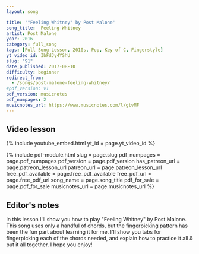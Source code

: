 ```yaml
---
layout: song

title: '"Feeling Whitney" by Post Malone'
song_title:  Feeling Whitney
artist: Post Malone
year: 2016
category: full_song
tags: [Full Song Lesson, 2010s, Pop, Key of C, Fingerstyle]
yt_video_id: IbFdJy4YShU
slug: "91"
date_published: 2017-08-10
difficulty: beginner
redirect_from:
  - /songs/post-malone-feeling-whitney/
#pdf_version: v1
pdf_version: musicnotes
pdf_numpages: 2
musicnotes_url: https://www.musicnotes.com/l/gtvMF
---
```


## Video lesson

{% include youtube_embed.html yt_id = page.yt_video_id %}

{% include pdf-module.html slug = page.slug pdf_numpages = page.pdf_numpages pdf_version = page.pdf_version has_patreon_url = page.patreon_lesson_url patreon_url = page.patreon_lesson_url free_pdf_available = page.free_pdf_available free_pdf_url = page.free_pdf_url song_name = page.song_title pdf_for_sale = page.pdf_for_sale musicnotes_url = page.musicnotes_url %}

## Editor's notes

In this lesson I'll show you how to play "Feeling Whitney" by Post Malone. This song uses only a handful of chords, but the fingerpicking pattern has been the fun part about learning it for me. I'll show you tabs for fingerpicking each of the chords needed, and explain how to practice it all & put it all together. I hope you enjoy!
